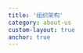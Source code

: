 ```yaml
---
title: '组织架构'
category: about-us
custom-layout: true
anchor: true
---
```


<script setup lang="ts">
  import TheOrganization from "@/views/organization/TheOrganization.vue"
</script>

<TheOrganization />
